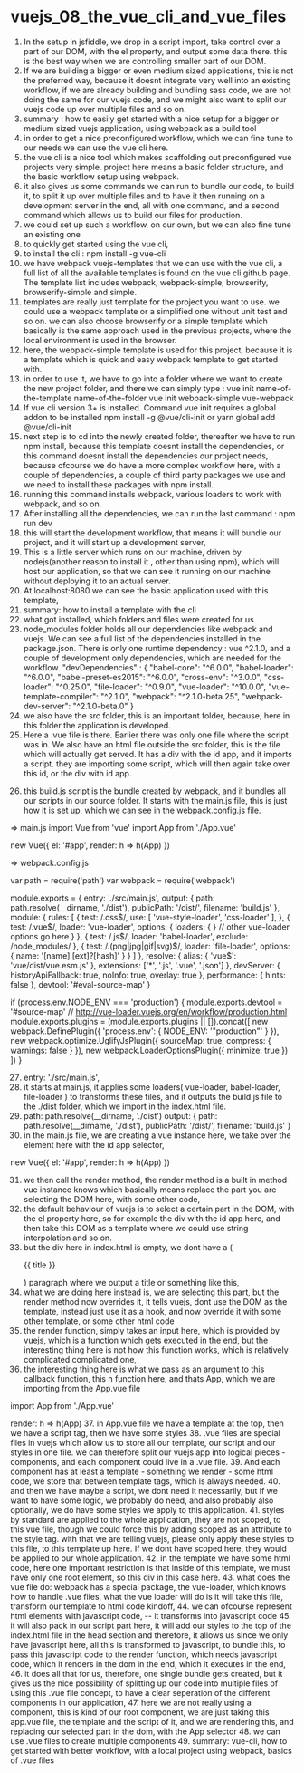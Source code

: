 # vuejs_08_the_vue_cli_and_vue_files

1. In the setup in jsfiddle, we drop in a script import, take control over a part of our DOM, with the el property, and output some data there. this is the best way when we are controlling smaller part of our DOM.
2. If we are building a bigger or even medium sized applications, this is not the preferred way, because it doesnt integrate very well into an existing workflow, if we are already building and bundling sass code, we are not doing the same for our vuejs code, and we might also want to split our vuejs code up over multiple files and so on. 
3. summary : how to easily get started with a nice setup for a bigger or medium sized vuejs application, using webpack as a build tool
4. in order to get a nice preconfigured workflow, which we can fine tune to our needs we can use the vue cli here. 
5. the vue cli is a nice tool which makes scaffolding out preconfigured vue projects very simple. project here means a basic folder structure, and the basic workflow setup using webpack.
6. it also gives us some commands we can run to bundle our code, to build it, to split it up over multiple files and to have it then running on a development server in the end, all with one command, and a second command which allows us to build our files for production.
7. we could set up such a workflow, on our own, but we can also fine tune an existing one 
8. to quickly get started using the vue cli, 
9. to install the cli : npm install -g vue-cli
10. we have webpack vuejs-templates that we can use with the vue cli, a full list of all the available templates is found on the vue cli github page. The template list includes webpack, webpack-simple, browserify, browserify-simple and simple.
11. templates are really just template for the project you want to use. we could use a webpack template or a simplified one without unit test and so on. we can also choose browserify or a simple template which basically is the same approach used in the previous projects, where the local environment is used in the browser.
12. here, the webpack-simple template is used for this project, because it is a template which is quick and easy webpack template to get started with.
13. in order to use it, we have to go into a folder where we want to create the new project folder, and there we can simply type : 
vue init name-of-the-template name-of-the-folder
vue init webpack-simple vue-webpack
14. If vue cli version 3+ is installed. Command vue init requires a global addon to be installed
npm install -g @vue/cli-init
or
yarn global add @vue/cli-init
15. next step is to cd into the newly created folder, thereafter we have to run npm install, because this template doesnt install the dependencies, or this command doesnt install the dependencies our project needs, because  ofcourse we do have a more complex workflow here, with a couple of dependencies, a couple of third party packages we use and we need to install these packages with npm install. 
16. running this command installs webpack, various loaders to work with webpack, and so on.
17. After installing all the dependencies, we can run the last command : npm run dev
18. this will start the development workflow, that means it will bundle our project, and it will start up a development server, 
19. This is a little server which runs on our machine, driven by nodejs(another reason to install it , other than using npm), which will host our application, so that we can see it running on our machine without deploying it to an actual server.
20. At localhost:8080 we can see the basic application used with this template, 
21. summary: how to install a template with the cli 
22. what got installed, which folders and files were created for us
23. node_modules folder holds all our dependencies like webpack and vuejs. We can see a full list of the dependencies installed in the package.json. There is only one runtime dependency : vue ^2.1.0, and a couple of development only dependencies, which are needed for the workflow.
"devDependencies" : {
    "babel-core": "^6.0.0",
    "babel-loader": "^6.0.0",
    "babel-preset-es2015": "^6.0.0",
    "cross-env": "^3.0.0",
    "css-loader": "^0.25.0",
    "file-loader": "^0.9.0",
    "vue-loader": "^10.0.0",
    "vue-template-compiler": "^2.1.0",
    "webpack": "^2.1.0-beta.25",
    "webpack-dev-server": "^2.1.0-beta.0"
} 
24. we also have the src folder, this is an important folder, because, here in this folder the application is developed.
25. Here a .vue file is there. Earlier there was only one file where the script was in. We also have an html file outside the src folder, this is the file which will actually get served. It has a div with the id app, and it imports a script. they are importing some script, which will then again take over this id, or the div with id app.
<script src="/dist/build.js"></script>
26. this build.js script is the bundle created by webpack, and it bundles all our scripts in our source folder. It starts with the main.js file, this is just how it is set up, which we can see in the webpack.config.js file. 

=> main.js
import Vue from 'vue'
import App from './App.vue'

new Vue({
  el: '#app',
  render: h => h(App)
})

=> webpack.config.js

var path = require('path')
var webpack = require('webpack')

module.exports = {
  entry: './src/main.js',
  output: {
    path: path.resolve(__dirname, './dist'),
    publicPath: '/dist/',
    filename: 'build.js'
  },
  module: {
    rules: [
      {
        test: /\.css$/,
        use: [
          'vue-style-loader',
          'css-loader'
        ],
      },      {
        test: /\.vue$/,
        loader: 'vue-loader',
        options: {
          loaders: {
          }
          // other vue-loader options go here
        }
      },
      {
        test: /\.js$/,
        loader: 'babel-loader',
        exclude: /node_modules/
      },
      {
        test: /\.(png|jpg|gif|svg)$/,
        loader: 'file-loader',
        options: {
          name: '[name].[ext]?[hash]'
        }
      }
    ]
  },
  resolve: {
    alias: {
      'vue$': 'vue/dist/vue.esm.js'
    },
    extensions: ['*', '.js', '.vue', '.json']
  },
  devServer: {
    historyApiFallback: true,
    noInfo: true,
    overlay: true
  },
  performance: {
    hints: false
  },
  devtool: '#eval-source-map'
}

if (process.env.NODE_ENV === 'production') {
  module.exports.devtool = '#source-map'
  // http://vue-loader.vuejs.org/en/workflow/production.html
  module.exports.plugins = (module.exports.plugins || []).concat([
    new webpack.DefinePlugin({
      'process.env': {
        NODE_ENV: '"production"'
      }
    }),
    new webpack.optimize.UglifyJsPlugin({
      sourceMap: true,
      compress: {
        warnings: false
      }
    }),
    new webpack.LoaderOptionsPlugin({
      minimize: true
    })
  ])
}

27. entry: './src/main.js',
28. it starts at main.js, it applies some loaders( vue-loader, babel-loader, file-loader ) to transforms these files, and it outputs the build.js file to the ./dist folder, which we import in the index.html file.
29. path: path.resolve(__dirname, './dist')
output: {
    path: path.resolve(__dirname, './dist'),
    publicPath: '/dist/',
    filename: 'build.js'
}
30. in the main.js file, we are creating a vue instance here, we take over the element here with the id app selector, 

new Vue({
    el: '#app',
    render: h => h(App)
})

31. we then call the render method, the render method is a built in method vue instance knows which basically means replace the part you are selecting the DOM here, with some other code, 
32. the default behaviour of vuejs is to select a certain part in the DOM, with the el property here, so for example the div with the id app here, and then take this DOM as a template where we could use string interpolation and so on.
33. but the div here in index.html is empty, we dont have a (<p>{{ title }}</p>) paragraph where we output a title or something like this, 
34. what we are doing here instead is, we are selecting this part, but the render method now overrides it, it tells vuejs, dont use the DOM as the template, instead just use it as a hook, and now override it with some other template, or some other html code
35. the render function, simply takes an input here, which is provided by vuejs, which is a function which gets executed in the end, but the interesting thing here is not how this function works, which is relatively complicated complicated one,  
36. the interesting thing here is what we pass as an argument to this callback function, this h function here, and thats App, which we are importing from the App.vue file

import App from './App.vue'

render: h => h(App)
37. in App.vue file we have a template at the top, then we have a script tag, then we have some styles
38. .vue files are special files in vuejs which allow us to store all our template, our script and our styles in one file. we can therefore split our vuejs app into logical pieces - components, and each component could live in a .vue file. 
39. And each component has at least a template - something we render - some html code, we store that between template tags, which is always needed.
40. and then we have maybe a script, we dont need it necessarily, but if we want to have some logic, we probably do need, and also probably also optionally, we do have some styles we apply to this application. 
41. styles by standard are applied to the whole application, they are not scoped, to this vue file, though we could force this by adding scoped as an attribute to the style tag. with that we are telling vuejs, please only apply these styles to this file, to this template up here. If we dont have scoped here, they would be applied to our whole application.
42. in the template we have some html code, here one important restriction is that inside of this template, we must have only one root element, so this div in this case here. 
43. what does the vue file do: webpack has a special package, the vue-loader, which knows how to handle .vue files, what the vue loader will do is it will take this file, transform our template to html code kindoff, 
44. we can ofcourse represent html elements with javascript code, -- it transforms into javascript code
45. it will also pack in our script part here, it will add our styles to the top of the index.html file in the head section and therefore, it allows us since we only have javascript here, all this is transformed to javascript, to bundle this, to pass this javascript code to the render function, which needs javascript code, which it renders in the dom in the end, which it executes in the end, 
46. it does all that for us, therefore, one single bundle gets created, but it gives us the nice possibility of splitting up our code into multiple files of using this .vue file concept, to have a clear seperation of the different components in our application, 
47. here we are not really using a component, this is kind of our root component, we are just taking this app.vue file, the template and the script of it, and we are rendering this, and replacing our selected part in the dom, with the App selector
48. we can use .vue files to create multiple components 
49. summary: vue-cli, how to get started with better workflow, with a local project using webpack, basics of .vue files